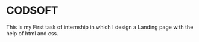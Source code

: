 # CODSOFT
This is my First task of internship in which I design a Landing page with the help of html and css.
